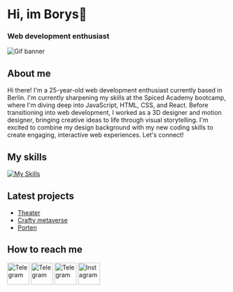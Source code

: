 # Hi, im Borys👋
### Web development enthusiast
![Gif banner](https://64.media.tumblr.com/cca4f06484b447c0687f0325af5b38c9/428a8db1dc8ae92f-87/s1280x1920/7c751558b1d93e15c2d885cff2162ddb95059b8d.gifv)

## About me
Hi there! I'm a 25-year-old web development enthusiast currently based in Berlin. I'm currently sharpening my skills at the Spiced Academy bootcamp, where I'm diving deep into JavaScript, HTML, CSS, and React. Before transitioning into web development, I worked as a 3D designer and motion designer, bringing creative ideas to life through visual storytelling. I'm excited to combine my design background with my new coding skills to create engaging, interactive web experiences. Let's connect!

## My skills
[![My Skills](https://skillicons.dev/icons?i=visualstudio,js,html,css,sass,npm,ps,ae,pr,ai,blender,unreal,figma	)](https://skillicons.dev)

## Latest projects
- [Theater](https://boryskravtsov.github.io/Theater/)
- [Crafty metaverse](https://boryskravtsov.github.io/Crafty-metaverse/)
- [Porten](https://boryskravtsov.github.io/porten-repo/)

## How to reach me
[<img src="https://cdn1.iconfinder.com/data/icons/logotypes/32/circle-linkedin-512.png" width="50" alt="Telegram">](https://www.linkedin.com/in/borys-kravtsov-b068a9184/)
[<img src="https://cdn2.iconfinder.com/data/icons/social-messaging-ui-color-shapes-2-free/128/social-whatsapp-circle-512.png" width="50" alt="Telegram">](https://wa.me/qr/AKRPT7X4ZRHVO1)
[<img src="https://cdn.pixabay.com/photo/2021/12/27/10/50/telegram-icon-6896828_960_720.png" width="50" alt="Telegram">](https://t.me/mmamkinn)
[<img src="https://upload.wikimedia.org/wikipedia/commons/a/a5/Instagram_icon.png" width="50" alt="Instagram">](https://www.instagram.com/mmamkinn)
